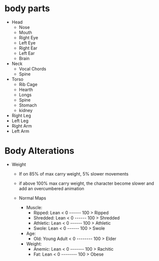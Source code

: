 # body parts 
* Head
    * Nose
    * Mouth
    * Right Eye
    * Left Eye
    * Right Ear
    * Left Ear
    * Brain
* Neck
    * Vocal Chords
    * Spine
* Torso
    * Rib Cage
    * Hearth
    * Longs
    * Spine
    * Stomach
    * kidney
* Right Leg
* Left Leg
* Right Arm
* Left Arm

# Body Alterations
* Weight
    * If on 85% of max carry weight, 5% slower movements
    * if above 100% max carry weight, the character become slower and add an overcumbered animation
      
    * Normal Maps
        * Muscle:
            * Ripped: Lean < 0 ------ 100 > Ripped
            * Shredded: Lean < 0 ------ 100 > Shredded 
            * Athletic: Lean < 0 ------ 100 > Athletic 
            * Swole: Lean < 0 ------ 100 > Swole
        * Age:
            * Old: Young Adult < 0 -------- 100 > Elder
        * Weight:
            * Anemic: Lean < 0 ------- 100 > Rachitic
            * Fat: Lean < 0 -------- 100 > Obese
